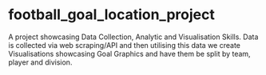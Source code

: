 # football_goal_location_project
A project showcasing Data Collection, Analytic and Visualisation Skills. Data is collected via web scraping/API and then utilising this data we create Visualisations showcasing Goal Graphics and have them be split by team, player and division.

